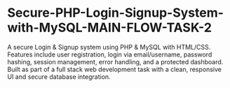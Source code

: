 # Secure-PHP-Login-Signup-System-with-MySQL-MAIN-FLOW-TASK-2
A secure Login &amp; Signup system using PHP &amp; MySQL with HTML/CSS. Features include user registration, login via email/username, password hashing, session management, error handling, and a protected dashboard. Built as part of a full stack web development task with a clean, responsive UI and secure database integration.
